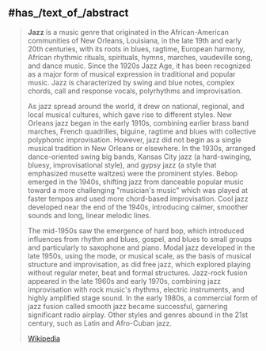 ﻿---
has_id_wikidata: Q8341
subreddit: Jazz
Commons_gallery: Jazz
Commons_category: Jazz
Archive_of_Our_Own_tag: "Jazz Music"
Krugosvet_article: kultura_i_obrazovanie/muzyka/DZHAZ.html
IPTC_NewsCode: mediatopic/20000025
short_name:
- Jazz
- jazz
- jazz
audio:
- "http://commons.wikimedia.org/wiki/Special:FilePath/Backbay%20Lounge%20%28ISRC%20USUAN1700068%29.mp3"
- "http://commons.wikimedia.org/wiki/Special:FilePath/On%20the%20Alamo%20%281922%2C%20Benson%20Orchestra%20of%20Chicago%29.mp3"
video: "http://commons.wikimedia.org/wiki/Special:FilePath/Daniel%20Herskedal%20%E2%80%93%20Time%20of%20Water%20%E2%80%93%E2%80%93%20Nature%20cinematography%20of%20Svahken%20Sijte%20%28Svahken%20reindeer%20district%29%2C%20Femunden%20National%20Park%2C%20Norway.webm"
inception: "1917"
has_time_started: 1917-06 
instance_of:
- "[[_Standards/WikiData/WD~music_genre,188451]]"
- "[[_Standards/WikiData/WD~field_of_work,627436]]"
subclass_of: "[[_Standards/WikiData/WD~popular_music,373342]]"
history_of_topic:
- "[[_Standards/WikiData/WD~history_of_jazz,466571]]"
- "[[_Standards/WikiData/WD~origins_of_jazz,106543088]]"
different_from: '[[_Standards/WikiData/WD~Gas,2135060]]'
has_list: "[[_Standards/WikiData/WD~glossary_of_jazz_music_terminology,3518460]]"
Wikimedia_outline: "[[_Standards/WikiData/WD~outline_of_jazz,7112669]]"
topic_s_main_template: '[[_Standards/WikiData/WD~Template_Jazz,7224768]]'
topic_s_main_Wikimedia_portal: '[[_Standards/WikiData/WD~Portal_Jazz,11032929]]'
maintained_by_WikiProject: "[[_Standards/WikiData/WD~WikiProject_Jazz,13417658]]"
on_focus_list_of_Wikimedia_project: "[[_Standards/WikiData/WD~WikiProject_African_diaspora,15304953]]"
practiced_by:
- "[[_Standards/WikiData/WD~jazz_musician,15981151]]"
- "[[_Standards/WikiData/WD~jazz_record_producer,67512484]]"
- "[[_Standards/WikiData/WD~jazz_composer,116938279]]"
studied_in: "[[_Standards/WikiData/WD~jazz_studies,99691757]]"
described_by_source: "[[_Standards/WikiData/WD~DDEX_AVS_Data_Dictionary_Version_1,106615149]]"
country_of_origin: "[[_Standards/WikiData/WD~United_States,30]]"
page_banner: "http://commons.wikimedia.org/wiki/Special:FilePath/Jazz%20Track%20banner.jpg"
image: "http://commons.wikimedia.org/wiki/Special:FilePath/Louis%20Armstrong%20restored.jpg"
exact_match:
- "http://cv.iptc.org/newscodes/subjectcode/01011003"
- "http://id.loc.gov/authorities/subjects/sh85069833"
- "http://service.ddex.net/dd/DD-AVS-001/dd/ddex_Jazz"
equivalent_class: "http://service.ddex.net/dd/DD-AVS-001/dd/ddex_Jazz"
U_S_National_Archives_Identifier: 10636748
IAB_code: 357
OmegaWiki_Defined_Meaning: 403266
Wolfram_Language_entity_code: "Entity[\"Concept\", \"Jazz::jnm2g\"]"
PhilPapers_topic: jazz
---

## #has_/text_of_/abstract 

> **Jazz** is a music genre that originated in the African-American communities of New Orleans, Louisiana, in the late 19th and early 20th centuries, with its roots in blues, ragtime, European harmony, African rhythmic rituals, spirituals, hymns, marches, vaudeville song, and dance music. Since the 1920s Jazz Age, it has been recognized as a major form of musical expression in traditional and popular music. Jazz is characterized by swing and blue notes, complex chords, call and response vocals, polyrhythms and improvisation.
>
> As jazz spread around the world, it drew on national, regional, and local musical cultures, which gave rise to different styles. New Orleans jazz began in the early 1910s, combining earlier brass band marches, French quadrilles, biguine, ragtime and blues with collective polyphonic improvisation. However, jazz did not begin as a single musical tradition in New Orleans or elsewhere. In the 1930s, arranged dance-oriented swing big bands, Kansas City jazz (a hard-swinging, bluesy, improvisational style), and gypsy jazz (a style that emphasized musette waltzes) were the prominent styles. Bebop emerged in the 1940s, shifting jazz from danceable popular music toward a more challenging "musician's music" which was played at faster tempos and used more chord-based improvisation. Cool jazz developed near the end of the 1940s, introducing calmer, smoother sounds and long, linear melodic lines.
>
> The mid-1950s saw the emergence of hard bop, which introduced influences from rhythm and blues, gospel, and blues to small groups and particularly to saxophone and piano. Modal jazz developed in the late 1950s, using the mode, or musical scale, as the basis of musical structure and improvisation, as did free jazz, which explored playing without regular meter, beat and formal structures. Jazz-rock fusion appeared in the late 1960s and early 1970s, combining jazz improvisation with rock music's rhythms, electric instruments, and highly amplified stage sound. In the early 1980s, a commercial form of jazz fusion called smooth jazz became successful, garnering significant radio airplay. Other styles and genres abound in the 21st century, such as Latin and Afro-Cuban jazz.
>
> [Wikipedia](https://en.wikipedia.org/wiki/Jazz) 

